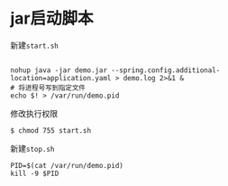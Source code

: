 # jar启动脚本

新建`start.sh`

```shell

nohup java -jar demo.jar --spring.config.additional-location=application.yaml > demo.log 2>&1 &
# 将进程号写到指定文件
echo $! > /var/run/demo.pid
```

修改执行权限

```shell
$ chmod 755 start.sh
```

新建`stop.sh`

```shell
PID=$(cat /var/run/demo.pid)
kill -9 $PID
```


